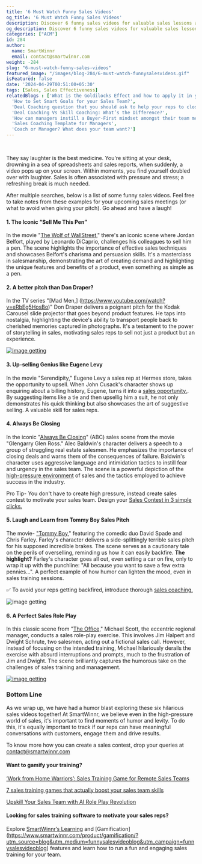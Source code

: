 ```yaml
---
title: '6 Must Watch Funny Sales Videos'
og_title: '6 Must Watch Funny Sales Videos'
description: Discover 6 funny sales videos for valuable sales lessons and laughs! Elevate your team's spirits and skills with humor-infused training. Laugh & learn now! 
og_description: Discover 6 funny sales videos for valuable sales lessons and laughs! Elevate your team's spirits and skills with humor-infused training. Laugh & learn now! 
categories: ["ACM"]
id: 284
author:
  name: SmartWinnr
  email: contact@smartwinnr.com
weight: -284
slug: "6-must-watch-funny-sales-videos"
featured_image: "/images/blog-284/6-must-watch-funnysalesvideos.gif"
isFeatured: false
date: '2024-04-29T00:51:00+05:30'
tags: [Sales, Sales Effectiveness]
relatedBlogs : ['What is the Goldilocks Effect and how to apply it in your business?',
  'How to Set Smart Goals for your Sales Team?',
  'Deal Coaching question that you should ask to help your reps to close more deals',
  'Deal Coaching Vs Skill Coaching: What’s the Difference?',
  'How can managers instill a Buyer-First mindset amongst their team members?',
  'Sales Coaching Template for Managers',
  'Coach or Manager? What does your team want?']
---
```


<br>

They say laughter is the best medicine. You're sitting at your desk, drowning in a sea of spreadsheets and sales reports, when suddenly, a video pops up on your screen. Within moments, you find yourself doubled over with laughter. Sales is often associated with pressure and stress; a refreshing break is much needed.

After multiple searches, below is a list of some funny sales videos. Feel free to take notes from these examples for your upcoming sales meetings (or what to avoid when giving your pitch). Go ahead and have a laugh!

#### **1. The Iconic “Sell Me This Pen”**

In the movie "[The Wolf of WallStreet,](https://www.youtube.com/watch?v=9UspZGJ-TrI)" there's an iconic scene where Jordan Belfort, played by Leonardo DiCaprio, challenges his colleagues to sell him a pen. The scene highlights the importance of effective sales techniques and showcases Belfort's charisma and persuasion skills. It's a masterclass in salesmanship, demonstrating the art of creating demand and highlighting the unique features and benefits of a product, even something as simple as a pen.

#### **2. A better pitch than Don Draper?**

In the TV series "[Mad Men,] (https://www.youtube.com/watch?v=eRbEg5HosBo)" Don Draper delivers a poignant pitch for the Kodak Carousel slide projector that goes beyond product features. He taps into nostalgia, highlighting the device's ability to transport people back to cherished memories captured in photographs. It's a testament to the power of storytelling in sales, motivating sales reps to sell not just a product but an experience.

<a href="https://tools.smartwinnr.com/?utm_source=blog&utm_medium=funnysalesvideos&utm_campaign=funnysalesvideos#/sales-contest-template/industry">
    <img src="/images/blog-284/sales_contest_templates.jpg" alt="image getting">
</a>


#### **3. Up-selling Genius like Eugene Levy**

In the movie "Serendipity," Eugene Levy a sales rep at Hermes store, takes the opportunity to upsell. When John Cusack's character shows up enquiring about a billing history, Eugene, turns it into a [sales opportunity.](https://www.youtube.com/watch?v=kNepR8njvT8). By suggesting items like a tie and then upsellig him a suit, he not only demonstrates his quick thinking but also showcases the art of suggestive selling. A valuable skill for sales reps.

#### **4. Always Be Closing**

In the iconic "[Always Be Closing](https://www.youtube.com/watch?v=w7y6EOGY87U)" (ABC) sales scene from the movie "Glengarry Glen Ross." Alec Baldwin's character delivers a speech to a group of struggling real estate salesmen. He emphasizes the importance of closing deals and warns them of the consequences of failure. Baldwin's character uses aggressive language and intimidation tactics to instill fear and urgency in the sales team. The scene is a powerful depiction of the [high-pressure environment](https://www.smartwinnr.com/post/its-time-to-move-from-always-be-closing-to-always-be-helping/?utm_source=blog&utm_medium=funnysalesvideoblog&utm_campaign=funnysalesvideoblog) of sales and the tactics employed to achieve success in the industry.


<div class="ml_pro_tip ml-margin-bottom20">
  <p>Pro Tip- You don't have to create high pressure, instead create sales contest to motivate your sales team. Design your <a href="https://tools.smartwinnr.com/#/sales-contest-template/industry" target="_blank">Sales Contest in 3 simple clicks.</a></p>
</div>

#### **5. Laugh and Learn from Tommy Boy Sales Pitch**

The movie- ["Tommy Boy,](https://www.youtube.com/watch?app=desktop&v=S2XvxDaIwCw&ab_channel=Movieclips)" featuring the comedic duo David Spade and Chris Farley. Farley's character delivers a side-splittingly terrible sales pitch for his supposed incredible brakes. The scene serves as a cautionary tale on the perils of overselling, reminding us how it can easily backfire. <b>The highlight?</b> Farley's character goes all out, even setting a car on fire, only to wrap it up with the punchline: "All because you want to save a few extra pennies...". A perfect example of how humor can lighten the mood, even in sales training sessions.

✅ To avoid your reps getting backfired, introduce thorough [sales coaching.](https://www.smartwinnr.com/product/sales-coaching/?utm_source=blog&utm_medium=funnysalesvideoblog&utm_campaign=funnysalesvideoblog)

<img src="/images/blog-284/funnysalesgi.gif" alt="image getting">

#### **6. A Perfect Sales Role Play**

In this classic scene from "[The Office,](https://www.youtube.com/watch?v=1QQBB3cwNM0)" Michael Scott, the eccentric regional manager, conducts a sales role-play exercise. This involves Jim Halpert and Dwight Schrute, two salesmen, acting out a fictional sales call. However, instead of focusing on the intended training, Michael hilariously derails the exercise with absurd interruptions and prompts, much to the frustration of Jim and Dwight. The scene brilliantly captures the humorous take on the challenges of sales training and management.

<a href="https://www.smartwinnr.com/request-demo/?utm_source=blog&utm_medium=funnysalesvideoblog&utm_campaign=funnysalesvideoblog">
    <img src="/images/blog-284/ai_sales_role_play.png" alt="image getting">
</a>

<h3 class="ml-bold-text ml-margin-top-bottom20">Bottom Line </h3>

As we wrap up, we have had a humor blast exploring these six hilarious sales videos together! At SmartWinnr, we believe even in the high-pressure world of sales, it's important to find moments of humor and levity. To do this, it's equally important to track if our reps can have meaningful conversations  with customers, engage them and drive results.

 <p>
  To know more how you can create a sales contest, drop your queries at <a href="mailto:contact@smartwinnr.com"><span>contact@smartwinnr.com</span></a>
</p>

#### **Want to gamify your training?**

<a href="https://www.smartwinnr.com/post/work-from-home-warriors-sales-training-game-for-remote-sales-teams/?utm_source=blog&utm_medium=funnysalesvideoblog&utm_campaign=funnysalesvideoblog" target="_blank" class="">‘Work from Home Warriors’: Sales Training Game for Remote Sales Teams </a>

<a href="https://www.smartwinnr.com/post/7-sales-training-games-that-actually-boost-your-sales-teams-skills/?utm_source=blog&utm_medium=funnysalesvideoblog&utm_campaign=funnysalesvideoblog" target="_blank" class="">7 sales training games that actually boost your sales team skills </a>
<br>

<a href="https://www.smartwinnr.com/post/upskill-your-sales-team-with-ai-role-play-revolution/?utm_source=blog&utm_medium=funnysalesvideoblog&utm_campaign=funnysalesvideoblog" target="_blank" class="">Upskill Your Sales Team with AI Role Play Revolution </a>

<h4 class="ml-bold-text ml-margin-top-bottom20">Looking for sales training software to motivate your sales reps?</h4>

Explore [SmartWinnr’s Learning](https://www.smartwinnr.com/product/targeted-learning/?utm_source=blog&utm_medium=funnysalesvideoblog&utm_campaign=funnysalesvideoblog) and [Gamification] (https://www.smartwinnr.com/product/gamification/?utm_source=blog&utm_medium=funnysalesvideoblog&utm_campaign=funnysalesvideoblog) features and learn how to run a fun and engaging sales training for your team.
